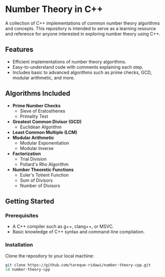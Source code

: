 # Number Theory in C++

A collection of C++ implementations of common number theory algorithms and concepts. This repository is intended to serve as a learning resource and reference for anyone interested in exploring number theory using C++.

## Features

- Efficient implementations of number theory algorithms.
- Easy-to-understand code with comments explaining each step.
- Includes basic to advanced algorithms such as prime checks, GCD, modular arithmetic, and more.

## Algorithms Included

- **Prime Number Checks**
  - Sieve of Eratosthenes
  - Primality Test
- **Greatest Common Divisor (GCD)**
  - Euclidean Algorithm
- **Least Common Multiple (LCM)**
- **Modular Arithmetic**
  - Modular Exponentiation
  - Modular Inverse
- **Factorization**
  - Trial Division
  - Pollard's Rho Algorithm
- **Number Theoretic Functions**
  - Euler's Totient Function
  - Sum of Divisors
  - Number of Divisors

## Getting Started

### Prerequisites

- A C++ compiler such as g++, clang++, or MSVC.
- Basic knowledge of C++ syntax and command-line compilation.

### Installation

Clone the repository to your local machine:

```bash
git clone https://github.com/tareque-ridawi/number-theory-cpp.git
cd number-theory-cpp

